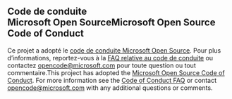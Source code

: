 ## <a name="microsoft-open-source-code-of-conduct"></a><span data-ttu-id="62d2c-101">Code de conduite Microsoft Open Source</span><span class="sxs-lookup"><span data-stu-id="62d2c-101">Microsoft Open Source Code of Conduct</span></span>
<span data-ttu-id="62d2c-p101">Ce projet a adopté le [code de conduite Microsoft Open Source](https://opensource.microsoft.com/codeofconduct/). Pour plus d’informations, reportez-vous à la [FAQ relative au code de conduite](https://opensource.microsoft.com/codeofconduct/faq/) ou contactez [opencode@microsoft.com](mailto:opencode@microsoft.com) pour toute question ou tout commentaire.</span><span class="sxs-lookup"><span data-stu-id="62d2c-p101">This project has adopted the [Microsoft Open Source Code of Conduct](https://opensource.microsoft.com/codeofconduct/). For more information see the [Code of Conduct FAQ](https://opensource.microsoft.com/codeofconduct/faq/) or contact [opencode@microsoft.com](mailto:opencode@microsoft.com) with any additional questions or comments.</span></span>
